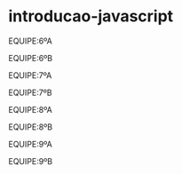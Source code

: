 # introducao-javascript
EQUIPE:6ºA

EQUIPE:6ºB

EQUIPE:7ºA

EQUIPE:7ºB

EQUIPE:8ºA

EQUIPE:8ºB

EQUIPE:9ºA

EQUIPE:9ºB
